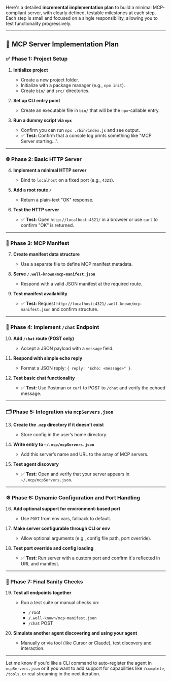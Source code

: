 Here's a detailed **incremental implementation plan** to build a minimal MCP-compliant server, with clearly defined, testable milestones at each step. Each step is small and focused on a single responsibility, allowing you to test functionality progressively.

---

## 🧩 MCP Server Implementation Plan

### ✅ Phase 1: Project Setup

1. **Initialize project**

   * Create a new project folder.
   * Initialize with a package manager (e.g., `npm init`).
   * Create `bin/` and `src/` directories.

2. **Set up CLI entry point**

   * Create an executable file in `bin/` that will be the `npx`-callable entry.

3. **Run a dummy script via `npx`**

   * Confirm you can run `npx ./bin/index.js` and see output.
   * ✅ **Test:** Confirm that a console log prints something like "MCP Server starting…".

---

### 🌐 Phase 2: Basic HTTP Server

4. **Implement a minimal HTTP server**

   * Bind to `localhost` on a fixed port (e.g., `4321`).

5. **Add a root route `/`**

   * Return a plain-text "OK" response.

6. **Test the HTTP server**

   * ✅ **Test:** Open `http://localhost:4321/` in a browser or use `curl` to confirm "OK" is returned.

---

### 📄 Phase 3: MCP Manifest

7. **Create manifest data structure**

   * Use a separate file to define MCP manifest metadata.

8. **Serve `/.well-known/mcp-manifest.json`**

   * Respond with a valid JSON manifest at the required route.

9. **Test manifest availability**

   * ✅ **Test:** Request `http://localhost:4321/.well-known/mcp-manifest.json` and confirm structure.

---

### 💬 Phase 4: Implement `/chat` Endpoint

10. **Add `/chat` route (POST only)**

    * Accept a JSON payload with a `message` field.

11. **Respond with simple echo reply**

    * Format a JSON reply: `{ reply: "Echo: <message>" }`.

12. **Test basic chat functionality**

    * ✅ **Test:** Use Postman or `curl` to POST to `/chat` and verify the echoed message.

---

### 🗂️ Phase 5: Integration via `mcpServers.json`

13. **Create the `.mcp` directory if it doesn’t exist**

    * Store config in the user’s home directory.

14. **Write entry to `~/.mcp/mcpServers.json`**

    * Add this server’s name and URL to the array of MCP servers.

15. **Test agent discovery**

    * ✅ **Test:** Open and verify that your server appears in `~/.mcp/mcpServers.json`.

---

### ⚙️ Phase 6: Dynamic Configuration and Port Handling

16. **Add optional support for environment-based port**

    * Use `PORT` from env vars, fallback to default.

17. **Make server configurable through CLI or env**

    * Allow optional arguments (e.g., config file path, port override).

18. **Test port override and config loading**

    * ✅ **Test:** Run server with a custom port and confirm it's reflected in URL and manifest.

---

### 🧪 Phase 7: Final Sanity Checks

19. **Test all endpoints together**

    * Run a test suite or manual checks on:

      * `/` root
      * `/.well-known/mcp-manifest.json`
      * `/chat` POST

20. **Simulate another agent discovering and using your agent**

    * Manually or via tool (like Cursor or Claude), test discovery and interaction.

---

Let me know if you'd like a CLI command to auto-register the agent in `mcpServers.json` or if you want to add support for capabilities like `/complete`, `/tools`, or real streaming in the next iteration.
